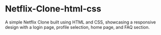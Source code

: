 # Netflix-Clone-html-css
A simple Netflix Clone built using HTML and CSS, showcasing a responsive design with a login page, profile selection, home page, and FAQ section.
